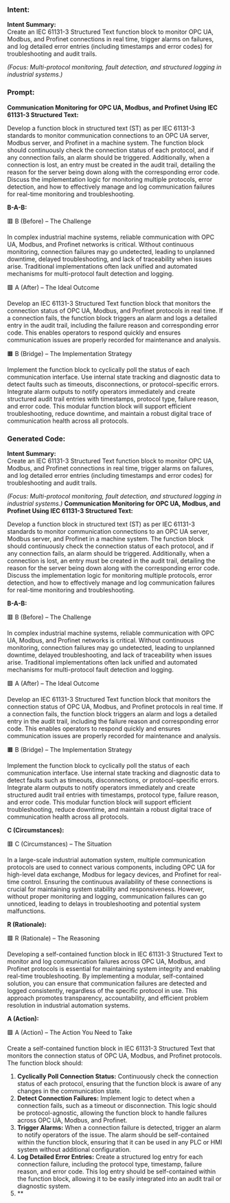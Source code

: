 ### Intent:
**Intent Summary:**  
Create an IEC 61131-3 Structured Text function block to monitor OPC UA, Modbus, and Profinet connections in real time, trigger alarms on failures, and log detailed error entries (including timestamps and error codes) for troubleshooting and audit trails.  

*(Focus: Multi-protocol monitoring, fault detection, and structured logging in industrial systems.)*

### Prompt:
**Communication Monitoring for OPC UA, Modbus, and Profinet Using IEC 61131-3 Structured Text:**

Develop a function block in structured text (ST) as per IEC 61131-3 standards to monitor communication connections to an OPC UA server, Modbus server, and Profinet in a machine system. The function block should continuously check the connection status of each protocol, and if any connection fails, an alarm should be triggered. Additionally, when a connection is lost, an entry must be created in the audit trail, detailing the reason for the server being down along with the corresponding error code. Discuss the implementation logic for monitoring multiple protocols, error detection, and how to effectively manage and log communication failures for real-time monitoring and troubleshooting.

**B-A-B:**

🟥 B (Before) – The Challenge

In complex industrial machine systems, reliable communication with OPC UA, Modbus, and Profinet networks is critical. Without continuous monitoring, connection failures may go undetected, leading to unplanned downtime, delayed troubleshooting, and lack of traceability when issues arise. Traditional implementations often lack unified and automated mechanisms for multi-protocol fault detection and logging.

🟩 A (After) – The Ideal Outcome

Develop an IEC 61131-3 Structured Text function block that monitors the connection status of OPC UA, Modbus, and Profinet protocols in real time. If a connection fails, the function block triggers an alarm and logs a detailed entry in the audit trail, including the failure reason and corresponding error code. This enables operators to respond quickly and ensures communication issues are properly recorded for maintenance and analysis.

🟧 B (Bridge) – The Implementation Strategy

Implement the function block to cyclically poll the status of each communication interface. Use internal state tracking and diagnostic data to detect faults such as timeouts, disconnections, or protocol-specific errors. Integrate alarm outputs to notify operators immediately and create structured audit trail entries with timestamps, protocol type, failure reason, and error code. This modular function block will support efficient troubleshooting, reduce downtime, and maintain a robust digital trace of communication health across all protocols.

### Generated Code:
**Intent Summary:**  
Create an IEC 61131-3 Structured Text function block to monitor OPC UA, Modbus, and Profinet connections in real time, trigger alarms on failures, and log detailed error entries (including timestamps and error codes) for troubleshooting and audit trails.  

*(Focus: Multi-protocol monitoring, fault detection, and structured logging in industrial systems.)*
**Communication Monitoring for OPC UA, Modbus, and Profinet Using IEC 61131-3 Structured Text:**

Develop a function block in structured text (ST) as per IEC 61131-3 standards to monitor communication connections to an OPC UA server, Modbus server, and Profinet in a machine system. The function block should continuously check the connection status of each protocol, and if any connection fails, an alarm should be triggered. Additionally, when a connection is lost, an entry must be created in the audit trail, detailing the reason for the server being down along with the corresponding error code. Discuss the implementation logic for monitoring multiple protocols, error detection, and how to effectively manage and log communication failures for real-time monitoring and troubleshooting.

**B-A-B:**

🟥 B (Before) – The Challenge

In complex industrial machine systems, reliable communication with OPC UA, Modbus, and Profinet networks is critical. Without continuous monitoring, connection failures may go undetected, leading to unplanned downtime, delayed troubleshooting, and lack of traceability when issues arise. Traditional implementations often lack unified and automated mechanisms for multi-protocol fault detection and logging.

🟩 A (After) – The Ideal Outcome

Develop an IEC 61131-3 Structured Text function block that monitors the connection status of OPC UA, Modbus, and Profinet protocols in real time. If a connection fails, the function block triggers an alarm and logs a detailed entry in the audit trail, including the failure reason and corresponding error code. This enables operators to respond quickly and ensures communication issues are properly recorded for maintenance and analysis.

🟧 B (Bridge) – The Implementation Strategy

Implement the function block to cyclically poll the status of each communication interface. Use internal state tracking and diagnostic data to detect faults such as timeouts, disconnections, or protocol-specific errors. Integrate alarm outputs to notify operators immediately and create structured audit trail entries with timestamps, protocol type, failure reason, and error code. This modular function block will support efficient troubleshooting, reduce downtime, and maintain a robust digital trace of communication health across all protocols.  

**C (Circumstances):**

🟥 C (Circumstances) – The Situation

In a large-scale industrial automation system, multiple communication protocols are used to connect various components, including OPC UA for high-level data exchange, Modbus for legacy devices, and Profinet for real-time control. Ensuring the continuous availability of these connections is crucial for maintaining system stability and responsiveness. However, without proper monitoring and logging, communication failures can go unnoticed, leading to delays in troubleshooting and potential system malfunctions.

**R (Rationale):**

🟩 R (Rationale) – The Reasoning

Developing a self-contained function block in IEC 61131-3 Structured Text to monitor and log communication failures across OPC UA, Modbus, and Profinet protocols is essential for maintaining system integrity and enabling real-time troubleshooting. By implementing a modular, self-contained solution, you can ensure that communication failures are detected and logged consistently, regardless of the specific protocol in use. This approach promotes transparency, accountability, and efficient problem resolution in industrial automation systems.

**A (Action):**

🟩 A (Action) – The Action You Need to Take

Create a self-contained function block in IEC 61131-3 Structured Text that monitors the connection status of OPC UA, Modbus, and Profinet protocols. The function block should:

1. **Cyclically Poll Connection Status:** Continuously check the connection status of each protocol, ensuring that the function block is aware of any changes in the communication state.
2. **Detect Connection Failures:** Implement logic to detect when a connection fails, such as a timeout or disconnection. This logic should be protocol-agnostic, allowing the function block to handle failures across OPC UA, Modbus, and Profinet.
3. **Trigger Alarms:** When a connection failure is detected, trigger an alarm to notify operators of the issue. The alarm should be self-contained within the function block, ensuring that it can be used in any PLC or HMI system without additional configuration.
4. **Log Detailed Error Entries:** Create a structured log entry for each connection failure, including the protocol type, timestamp, failure reason, and error code. This log entry should be self-contained within the function block, allowing it to be easily integrated into an audit trail or diagnostic system.
5. **
